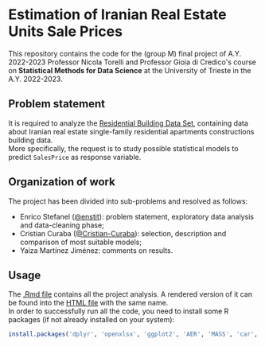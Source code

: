 # Estimation of Iranian Real Estate Units Sale Prices

This repository contains the code for the (group M) final project of A.Y. 2022-2023
Professor Nicola Torelli and Professor Gioia di Credico's course on **Statistical
Methods for Data Science** at the University of Trieste in the A.Y. 2022-2023.


## Problem statement

It is required to analyze the [Residential Building Data Set](https://archive.ics.uci.edu/ml/datasets/Residential+Building+Data+Set),
containing data about Iranian real estate single-family residential apartments
constructions building data.\
More specifically, the request is to study possible statistical models to predict
`SalesPrice` as response variable.


## Organization of work

The project has been divided into sub-problems and resolved as follows:
* Enrico Stefanel ([@enstit](https://github.com/enstit)): problem statement,
  exploratory data analysis and data-cleaning phase;
* Cristian Curaba ([@Cristian-Curaba](https://github.com/Cristian-Curaba)):
  selection, description and comparison of most suitable models;
* Yaiza Martínez Jiménez: comments on results.


## Usage

The [.Rmd file](./estate_sales_prices_estimation.Rmd) contains all the project
analysis. A rendered version of it can be found into the [HTML file](./estate_sales_prices_estimation.html)
with the same name.\
In order to successfully run all the code, you need to install some R packages
(if not already installed on your system):

```R
install.packages('dplyr', 'openxlsx', 'ggplot2', 'AER', 'MASS', 'car', 'boot', 'randomForest')
```